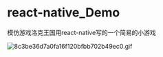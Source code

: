 # react-native_Demo
模仿游戏洛克王国用react-native写的一个简易的小游戏

![8c3be36d7a0fa16f120bfbb702b49ec0.gif](https://imgconvert.csdnimg.cn/aHR0cHM6Ly91cGxvYWQtaW1hZ2VzLmppYW5zaHUuaW8vdXBsb2FkX2ltYWdlcy8xNTMzMjc3OC01NGMzYmM3YmE1ZmIzZjAyLmdpZg)
